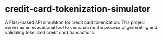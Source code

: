 # credit-card-tokenization-simulator
A Flask-based API simulation for credit card tokenization. This project serves as an educational tool to demonstrate the process of generating and validating tokenized credit card transactions.
